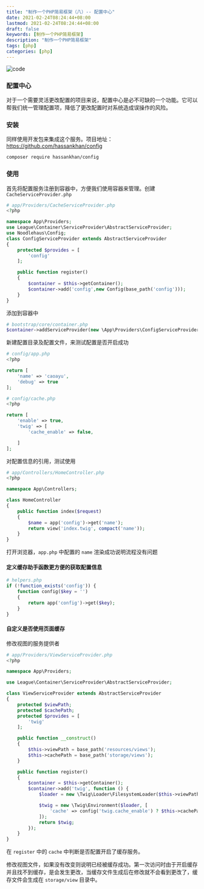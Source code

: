 ```yaml
---
title: "制作一个PHP简易框架（八）-- 配置中心"
date: 2021-02-24T08:24:44+08:00
lastmod: 2021-02-24T08:24:44+08:00
draft: false
keywords: [制作一个PHP简易框架]
description: "制作一个PHP简易框架"
tags: [php]
categories: [php]
---
```


![code](https://images.pexels.com/photos/546819/pexels-photo-546819.jpeg?auto=compress&cs=tinysrgb&dpr=2&h=750&w=1260)

### 配置中心

对于一个需要灵活更改配置的项目来说，配置中心是必不可缺的一个功能。它可以帮我们统一管理配置项，降低了更改配置时对系统造成误操作的风险。

### 安装

同样使用开发包来集成这个服务。项目地址：https://github.com/hassankhan/config

```bash
composer require hassankhan/config
```

### 使用

首先将配置服务注册到容器中，方便我们使用容器来管理。创建 `CacheServiceProvider.php` 

```php
# app/Providers/CacheServiceProvider.php
<?php

namespace App\Providers;
use League\Container\ServiceProvider\AbstractServiceProvider;
use Noodlehaus\Config;
class ConfigServiceProvider extends AbstractServiceProvider
{
    protected $provides = [
        'config'
    ];

    public function register()
    {
        $container = $this->getContainer();
        $container->add('config',new Config(base_path('config')));
    }
}
```

添加到容器中

```php
# bootstrap/core/container.php
$container->addServiceProvider(new \App\Providers\ConfigServiceProvider());
```

新建配置目录及配置文件，来测试配置是否开启成功

```php
# config/app.php
<?php

return [
    'name' => 'caoayu',
    'debug' => true
];

```

```php
# config/cache.php
<?php

return [
    'enable' => true,
    'twig' => [
        'cache_enable' => false,

    ]
];

```

对配置信息的引用，测试使用

```php
# app/Controllers/HomeController.php
<?php

namespace App\Controllers;

class HomeController
{
    public function index($request)
    {
        $name = app('config')->get('name');
        return view('index.twig', compact('name'));
    }
}
```

打开浏览器，`app.php` 中配置的 `name` 渲染成功说明流程没有问题

#### 定义缓存助手函数更方便的获取配置信息

```php
# helpers.php
if (!function_exists('config')) {
    function config($key = '')
    {
        return app('config')->get($key);
    }
}
```

#### 自定义是否使用页面缓存

修改视图的服务提供者

```php
# app/Providers/ViewServiceProvider.php
<?php

namespace App\Providers;

use League\Container\ServiceProvider\AbstractServiceProvider;

class ViewServiceProvider extends AbstractServiceProvider
{
    protected $viewPath;
    protected $cachePath;
    protected $provides = [
        'twig'
    ];

    public function __construct()
    {
        $this->viewPath = base_path('resources/views');
        $this->cachePath = base_path('storage/views');
    }

    public function register()
    {
        $container = $this->getContainer();
        $container->add('twig', function () {
            $loader = new \Twig\Loader\FilesystemLoader($this->viewPath);

            $twig = new \Twig\Environment($loader, [
                'cache' => config('twig.cache_enable') ? $this->cachePath : false, # 使用注册的全局助手函数获取配置信息
            ]);
            return $twig;
        });
    }
}
```

在 `register` 中的 `cache` 中判断是否配置开启了缓存服务。

修改视图文件，如果没有改变则说明已经被缓存成功。第一次访问时由于开启缓存并且找不到缓存，是会发生更改，当缓存文件生成后在修改就不会看到更改了，缓存文件会生成在 `storage/view` 目录中。

